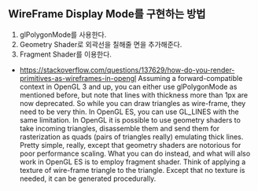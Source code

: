 
## WireFrame Display Mode를 구현하는 방법
1. glPolygonMode를 사용한다.
2. Geometry Shader로 외곽선을 칠해줄 면을 추가해준다.
3. Fragment Shader를 이용한다.

- https://stackoverflow.com/questions/137629/how-do-you-render-primitives-as-wireframes-in-opengl
Assuming a forward-compatible context in OpenGL 3 and up, you can either use glPolygonMode as mentioned before, but note that lines with thickness more than 1px are now deprecated. 
So while you can draw triangles as wire-frame, they need to be very thin. In OpenGL ES, you can use GL_LINES with the same limitation.
In OpenGL it is possible to use geometry shaders to take incoming triangles, disassemble them and send them for rasterization as quads (pairs of triangles really) emulating thick lines. 
Pretty simple, really, except that geometry shaders are notorious for poor performance scaling.
What you can do instead, and what will also work in OpenGL ES is to employ fragment shader. 
Think of applying a texture of wire-frame triangle to the triangle. Except that no texture is needed, it can be generated procedurally.